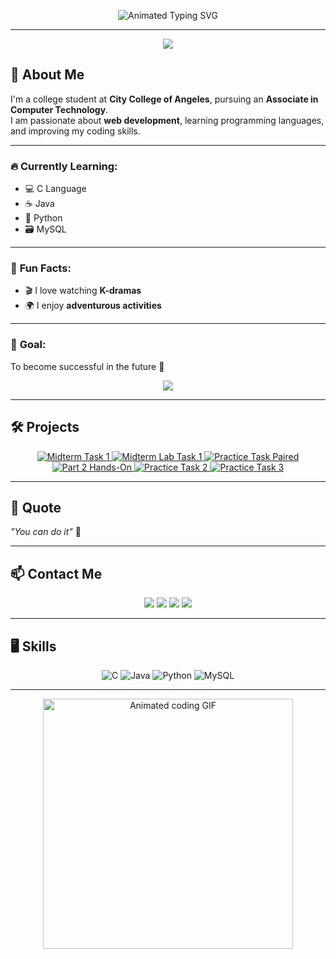 



<p align="center">
  <img src="https://readme-typing-svg.herokuapp.com?font=Fira+Code&size=36&pause=1000&color=FFB6C1&center=true&vCenter=true&width=700&lines=안녕하세요!!;Hello+There,+I'm+Johanna+Olmedo;Welcome+to+my+GitHub+account+🚀" alt="Animated Typing SVG" />
</p>

---

<p align="center">
  <img src="https://capsule-render.vercel.app/api?type=waving&color=0:ff6f91,50:ff9671,100:ffc75f&height=120&section=header"/>
</p>

## 👩 About Me  
I'm a college student at **City College of Angeles**, pursuing an **Associate in Computer Technology**.  
I am passionate about **web development**, learning programming languages, and improving my coding skills.  

---

### 🔥 **Currently Learning:**  
- 💻 C Language  
- ☕ Java  
- 🐍 Python  
- 🗃️ MySQL  

---

### 🌟 **Fun Facts:**  
- 🎬 I love watching **K-dramas**  
- 🌍 I enjoy **adventurous activities**  

---

### 🎯 **Goal:**  
To become successful in the future 🚀  

<p align="center">
  <img src="https://capsule-render.vercel.app/api?type=waving&color=0:ffc75f,50:ff9671,100:ff6f91&height=120&section=footer"/>
</p>

---

## 🛠️ Projects

<p align="center">
  <a href="https://docs.google.com/document/d/19QvlrR-Bgf138JH_ckqihLG_PESSmMkC/edit?usp=drivesdk&ouid=110997899620812747796&rtpof=true&sd=true" target="_blank">
    <img src="https://img.shields.io/badge/Midterm%20Paired%20Task%201-OO%20Analysis-ff6ec7?style=for-the-badge&logo=read-the-docs&logoColor=white&labelColor=ffb6c1" alt="Midterm Task 1">
  </a>
  <a href="https://docs.google.com/document/d/1YERtf7hYHV8QGPnRNhrBctQzYCLSypk3gDi5CL3vsWE/edit?usp=drivesdk" target="_blank">
    <img src="https://img.shields.io/badge/Midterm%20Lab%20Task%201-Python%20Fundamentals-6eff6e?style=for-the-badge&logo=python&logoColor=white&labelColor=90ee90" alt="Midterm Lab Task 1">
  </a>
  <a href="https://github.com/joa-an/Practice-Task-Paired" target="_blank">
    <img src="https://img.shields.io/badge/Practice%20Task%20Paired-Java-ffb84d?style=for-the-badge&logo=java&logoColor=white&labelColor=ffd27f" alt="Practice Task Paired">
  </a>
  <a href="https://docs.google.com/document/d/1YERtf7hYHV8QGPnRNhrBctQzYCLSypk3gDi5CL3vsWE/edit?usp=drivesdk" target="_blank">
    <img src="https://img.shields.io/badge/Part%202-Hands--On%20Program-9b59b6?style=for-the-badge&logo=visual-studio-code&logoColor=white&labelColor=d8b4ff" alt="Part 2 Hands-On">
  </a>
  <a href="https://github.com/joa-an/Practice-Task-2" target="_blank">
    <img src="https://img.shields.io/badge/Practice%20Task%202-Collections-ff4da6?style=for-the-badge&logo=database&logoColor=white&labelColor=ff85c1" alt="Practice Task 2">
  </a>
  <a href="https://github.com/joa-an/Practice-Task-3" target="_blank">
    <img src="https://img.shields.io/badge/Practice%20Task%203-Shopping%20Cart-ffd44d?style=for-the-badge&logo=shopping-cart&logoColor=white&labelColor=ffe599" alt="Practice Task 3">
  </a>
</p>

---

## 💬 Quote
*"You can do it"* 💖

---

## 📫 Contact Me
<p align="center">
  <a href="mailto:ocaresjohanna@gmail.com"><img src="https://img.shields.io/badge/Email-ocaresjohanna@gmail.com-cyan?style=for-the-badge&logo=gmail&logoColor=white"></a>
  <a href="https://www.facebook.com/JohannaOcares" target="_blank"><img src="https://img.shields.io/badge/Facebook-JohannaOcares-blue?style=for-the-badge&logo=facebook&logoColor=white"></a>
  <a href="https://www.instagram.com/jo.hhx" target="_blank"><img src="https://img.shields.io/badge/Instagram-jo.hhx-pink?style=for-the-badge&logo=instagram&logoColor=white"></a>
  <a href="https://github.com/joa-an" target="_blank"><img src="https://img.shields.io/badge/GitHub-joa--an-black?style=for-the-badge&logo=github&logoColor=white"></a>
</p>

---

## 🖥️ Skills
<p align="center">
  <img src="https://img.shields.io/badge/C-00599C?style=for-the-badge&logo=c&logoColor=white" alt="C">
  <img src="https://img.shields.io/badge/Java-ED8B00?style=for-the-badge&logo=java&logoColor=white" alt="Java">
  <img src="https://img.shields.io/badge/Python-3776AB?style=for-the-badge&logo=python&logoColor=white" alt="Python">
  <img src="https://img.shields.io/badge/MySQL-4479A1?style=for-the-badge&logo=mysql&logoColor=white" alt="MySQL">
</p>

---

<p align="center">
  <img src="https://media.giphy.com/media/l3q2K5jinAlChoCLS/giphy.gif" width="400" alt="Animated coding GIF"/>
</p>
